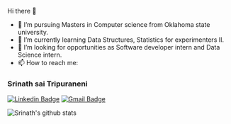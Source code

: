 Hi there 👋

- 🔭 I’m  pursuing Masters in Computer science from Oklahoma state university.
- 🌱 I’m currently learning Data Structures, Statistics for experimenters II.
- 👯 I’m looking for opportunities as Software developer intern and Data Science intern.
- 📫 How to reach me: 
### Srinath sai Tripuraneni 
[![Linkedin Badge](https://img.shields.io/badge/-Srinath_sai_Tripuraneni-blue?style=flat-square&logo=Linkedin&logoColor=white&link=https://www.linkedin.com/in/srinath-sai-tripuraneni-b7b2511b3/)](https://www.linkedin.com/in/srinath-sai-tripuraneni-b7b2511b3/) [![Gmail Badge](https://img.shields.io/badge/-srinathtripuraneni@gmail.com-c14438?style=flat-square&logo=Gmail&logoColor=white&link=mailto:srinathtripuraneni@gmail.com)](mailto:srinathtripuraneni@gmail.com)

![Srinath's github stats](https://github-readme-stats.vercel.app/api?username=srinathsai&show_icons=true&theme=dark)


